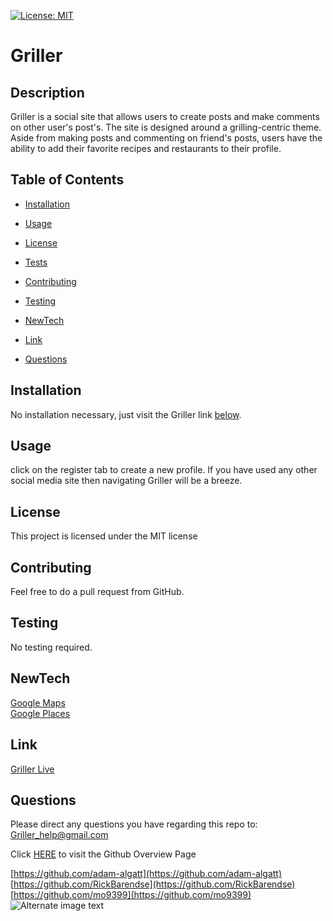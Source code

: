 
[![License: MIT](https://img.shields.io/badge/license-MIT-green.svg)](https://opensource.org/licenses/MIT)
 # Griller
 
 ## Description

 Griller is a social site that allows users to create posts and make comments on other user's post's. The site is designed around a grilling-centric theme. Aside from making posts and commenting on friend's posts, users have the ability to add their favorite recipes and restaurants to their profile. 

## Table of Contents

* [Installation](#installation)

* [Usage](#usage)

* [License](#license)

* [Tests](#tests)

* [Contributing](#contributing)

* [Testing](#testing)

* [NewTech](#newtech)

* [Link](#link)

* [Questions](#questions)



## Installation

No installation necessary, just visit the Griller link [below](#link).

## Usage 

click on the register tab to create a new profile. If you have used any other social media site then navigating Griller will be a breeze.  

## License

 This project is licensed under the MIT license

## Contributing 

Feel free to do a pull request from GitHub.

## Testing 

No testing required. 

## NewTech 

<a href="https://developers.google.com/maps/">Google Maps </a> <br />
<a href="https://developers.google.com/maps/documentation/javascript/places">Google Places</a> 

## Link 

<a href="https://griller.herokuapp.com">Griller Live</a> <br />

## Questions

Please direct any questions you have regarding this repo to: 
[Griller_help@gmail.com](mailto:Griller_help@gmail.com) 

Click <a href="https://github.com/adam-algatt/Griller">HERE</a> to visit the Github Overview Page 

 [https://github.com/adam-algatt](https://github.com/adam-algatt)</br> [https://github.com/RickBarendse](https://github.com/RickBarendse)</br> [https://github.com/mo9399](https://github.com/mo9399)</br>
![Alternate image text](https://cdn-icons-png.flaticon.com/64/25/25231.png)
